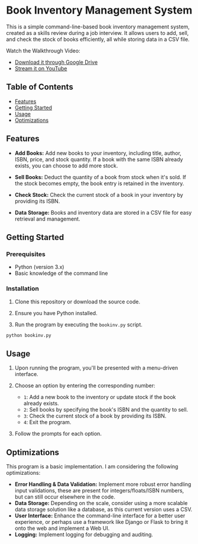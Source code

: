 # Book Inventory Management System

This is a simple command-line-based book inventory management system, created as a skills review during a job interview. It allows users to add, sell, and check the stock of books efficiently, all while storing data in a CSV file.

Watch the Walkthrough Video:
- [Download it through Google Drive](https://drive.google.com/file/d/1TndSIQLc2lPB1C8hsoiLA9zEoQAqBB1A/view?usp=sharing)
- [Stream it on YouTube](https://youtu.be/HpUqecCt-d8)


## Table of Contents

- [Features](#features)
- [Getting Started](#getting-started)
- [Usage](#usage)
- [Optimizations](#optimizations)

## Features

- **Add Books:** Add new books to your inventory, including title, author, ISBN, price, and stock quantity. If a book with the same ISBN already exists, you can choose to add more stock.

- **Sell Books:** Deduct the quantity of a book from stock when it's sold. If the stock becomes empty, the book entry is retained in the inventory.

- **Check Stock:** Check the current stock of a book in your inventory by providing its ISBN.

- **Data Storage:** Books and inventory data are stored in a CSV file for easy retrieval and management.

## Getting Started

### Prerequisites

- Python (version 3.x)
- Basic knowledge of the command line

### Installation

1. Clone this repository or download the source code.

2. Ensure you have Python installed.

3. Run the program by executing the `bookinv.py` script.

```bash
python bookinv.py
```

## Usage

1. Upon running the program, you'll be presented with a menu-driven interface.

2. Choose an option by entering the corresponding number:

   - `1`: Add a new book to the inventory or update stock if the book already exists.
   - `2`: Sell books by specifying the book's ISBN and the quantity to sell.
   - `3`: Check the current stock of a book by providing its ISBN.
   - `4`: Exit the program.

3. Follow the prompts for each option.

## Optimizations

This program is a basic implementation. I am considering the following optimizations:

- **Error Handling & Data Validation:** Implement more robust error handling input validations, these are present for integers/floats/ISBN numbers, but can still occur elsewhere in the code.
- **Data Storage:** Depending on the scale, consider using a more scalable data storage solution like a database, as this current version uses a CSV.
- **User Interface:** Enhance the command-line interface for a better user experience, or perhaps use a framework like Django or Flask to bring it onto the web and implement a Web UI.
- **Logging:** Implement logging for debugging and auditing.
